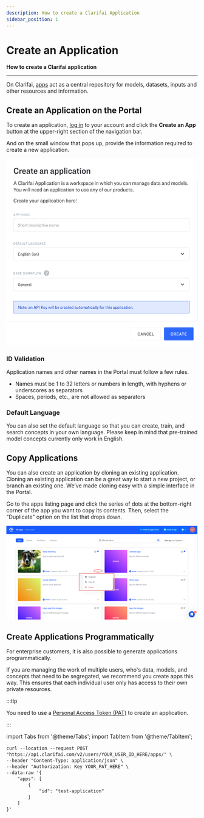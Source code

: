 ```yaml
---
description: How to create a Clarifai Application
sidebar_position: 1
---
```


# Create an Application

**How to create a Clarifai application**
<hr />

On Clarifai, [apps](https://docs.clarifai.com/clarifai-basics/applications/) act as a central repository for models, datasets, inputs and other resources and information. 

## Create an Application on the Portal

To create an application, [log in](https://clarifai.com/login) to your account and click the **Create an App** button at the upper-right section of the navigation bar.

And on the small window that pops up, provide the information required to create a new application.

![application creation window](/img/create-new-app-new.png)

### ID Validation

Application names and other names in the Portal must follow a few rules. 

- Names must be 1 to 32 letters or numbers in length, with hyphens or underscores as separators
- Spaces, periods, etc., are not allowed as separators

### Default Language

You can also set the default language so that you can create, train, and search concepts in your own language. Please keep in mind that pre-trained model concepts currently only work in English.

## Copy Applications

You can also create an application by cloning an existing application. Cloning an existing application can be a great way to start a new project, or branch an existing one. We’ve made cloning easy with a simple interface in the Portal. 

Go to the apps listing page and click the series of dots at the bottom-right corner of the app you want to copy its contents. Then, select the "Duplicate" option on the list that drops down. 

![](/img/app_duplication.png)


## Create Applications Programmatically

For enterprise customers, it is also possible to generate applications programmatically. 

If you are managing the work of multiple users, who's data, models, and concepts that need to be segregated, we recommend you create apps this way. This ensures that each individual user only has access to their own private resources.

:::tip

You need to use a [Personal Access Token (PAT)](https://docs.clarifai.com/clarifai-basics/authentication/personal-access-tokens) to create an application. 

:::

import Tabs from '@theme/Tabs';
import TabItem from '@theme/TabItem';

<Tabs>
<TabItem value="curl" label="cURL">

```text
curl --location --request POST "https://api.clarifai.com/v2/users/YOUR_USER_ID_HERE/apps/" \
--header "Content-Type: application/json" \
--header "Authorization: Key YOUR_PAT_HERE" \
--data-raw '{
    "apps": [
        {
            "id": "test-application"
        }
    ]
}'
```

</TabItem>
</Tabs>



